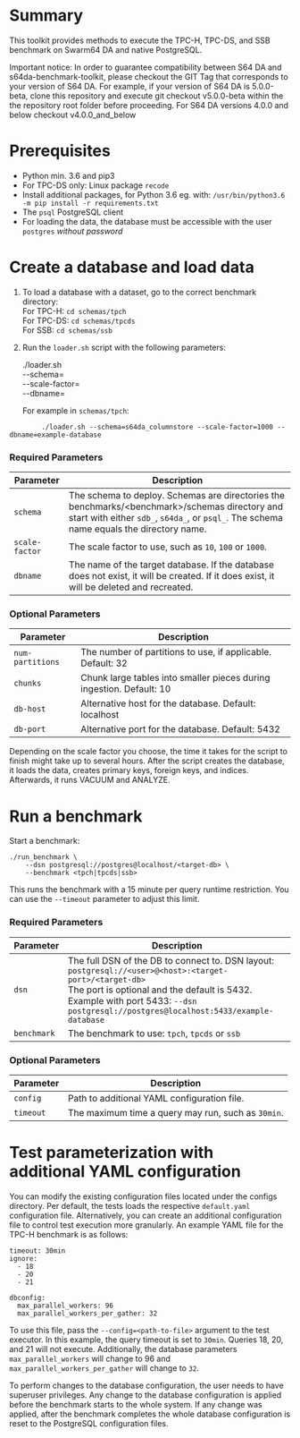 # Summary

This toolkit provides methods to execute the TPC-H, TPC-DS, and SSB benchmark on
Swarm64 DA and native PostgreSQL.

Important notice: In order to guarantee compatibility between S64 DA and s64da-benchmark-toolkit, please checkout the GIT Tag that corresponds to your version of S64 DA. For example, if your version of S64 DA is 5.0.0-beta, clone this repository and execute git checkout v5.0.0-beta within the the repository root folder before proceeding. For S64 DA versions 4.0.0 and below checkout v4.0.0_and_below

# Prerequisites

- Python min. 3.6 and pip3
- For TPC-DS only: Linux package `recode`
- Install additional packages, for Python 3.6 eg. with: `/usr/bin/python3.6 -m pip install -r requirements.txt`
- The `psql` PostgreSQL client
- For loading the data, the database must be accessible with the user
  `postgres` *without password*


# Create a database and load data

1. To load a database with a dataset, go to the correct benchmark directory:\
   For TPC-H: `cd schemas/tpch`\
   For TPC-DS: `cd schemas/tpcds`\
   For SSB: `cd schemas/ssb`

2. Run the `loader.sh` script with the following parameters:

    ./loader.sh \
        --schema=<schema-to-deploy> \
        --scale-factor=<scale-factor-to-use> \
        --dbname=<target-db>
  
    For example in `schemas/tpch`:
```
        ./loader.sh --schema=s64da_columnstore --scale-factor=1000 --dbname=example-database
```
  
### Required Parameters

   | Parameter      | Description                                            |
   | -------------- | ------------------------------------------------------ |
   | `schema`       | The schema to deploy. Schemas are directories the benchmarks/\<benchmark\>/schemas directory and start with either `sdb_`, `s64da_`, or `psql_`. The schema name equals the directory name. |
   | `scale-factor` | The scale factor to use, such as `10`, `100` or `1000`.      |
   | `dbname`       | The name of the target database. If the database does not exist, it will be created. If it does exist, it will be deleted and recreated.    |

### Optional Parameters

   | Parameter       | Description                                           |
   | ---------------- | ---------------------------------------------------- |
   | `num-partitions` | The number of partitions to use, if applicable. Default: 32 |
   | `chunks`         | Chunk large tables into smaller pieces during ingestion. Default: 10 |
   | `db-host`        | Alternative host for the database. Default: localhost |
   | `db-port`        | Alternative port for the database. Default: 5432|

   Depending on the scale factor you choose, the time it takes for the script
   to finish might take up to several hours. After the script creates the
   database, it loads the data, creates primary keys, foreign keys, and
   indices. Afterwards, it runs VACUUM and ANALYZE.


# Run a benchmark

Start a benchmark:

    ./run_benchmark \
        --dsn postgresql://postgres@localhost/<target-db> \
        --benchmark <tpch|tpcds|ssb>

This runs the benchmark with a 15 minute per query runtime restriction. You can
use the `--timeout` parameter to adjust this limit.

### Required Parameters

| Parameter   | Description                                     |
| ----------- | ----------------------------------------------- |
| `dsn`       | The full DSN of the DB to connect to. DSN layout: <br> ``postgresql://<user>@<host>:<target-port>/<target-db>`` <br> The port is optional and the default is 5432.<br> Example with port 5433: ``--dsn postgresql://postgres@localhost:5433/example-database``|
| `benchmark` | The benchmark to use: `tpch`, `tpcds` or `ssb`        |

### Optional Parameters

| Parameter  | Description                                        |
| ---------- | -------------------------------------------------- |
| `config`   | Path to additional YAML configuration file.        |
| `timeout`  | The maximum time a query may run, such as `30min`. |


# Test parameterization with additional YAML configuration

You can modify the existing configuration files located under the configs
directory. Per default, the tests loads the respective `default.yaml` 
configuration file.
Alternatively, you can create an additional configuration file to control 
test execution more granularly. An example YAML file for the TPC-H benchmark 
is as follows:

    timeout: 30min
    ignore:
      - 18
      - 20
      - 21

    dbconfig:
      max_parallel_workers: 96
      max_parallel_workers_per_gather: 32

To use this file, pass the `--config=<path-to-file>` argument to the test
executor. In this example, the query timeout is set to `30min`. Queries 18, 20,
and 21 will not execute. Additionally, the database parameters
`max_parallel_workers` will change to 96 and `max_parallel_workers_per_gather`
will change to `32`.

To perform changes to the database configuration, the user needs to have superuser
privileges. Any change to the database configuration is applied before
the benchmark starts to the whole system. If any change was applied, after the benchmark completes the whole database
configuration is reset to the PostgreSQL configuration files.
